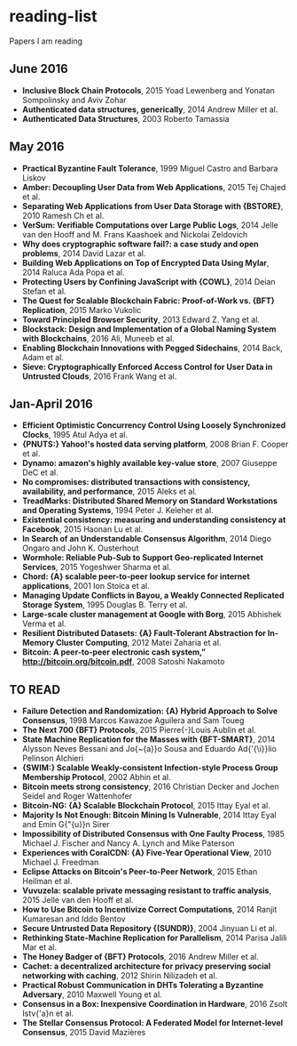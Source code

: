 # reading-list
Papers I am reading


## June 2016 

-  **Inclusive Block Chain Protocols**, 2015
  Yoad  Lewenberg and               Yonatan Sompolinsky and
               Aviv Zohar
-  **Authenticated data structures, generically**, 2014
  Andrew Miller  et al.
-  **Authenticated Data Structures**, 2003
  Roberto  Tamassia

## May 2016 

-  **Practical Byzantine Fault Tolerance**, 1999
  Miguel  Castro and               Barbara Liskov
-  **Amber: Decoupling User Data from Web Applications**, 2015
  Tej Chajed  et al.
-  **Separating Web Applications from User Data Storage with {BSTORE}**, 2010
  Ramesh Ch et al.
-  **VerSum: Verifiable Computations over Large Public Logs**, 2014
  Jelle  van den Hooff and               M. Frans Kaashoek and
               Nickolai Zeldovich
-  **Why does cryptographic software fail?: a case study and open problems**, 2014
  David Lazar  et al.
-  **Building Web Applications on Top of Encrypted Data Using Mylar**, 2014
  Raluca Ada Popa  et al.
-  **Protecting Users by Confining JavaScript with {COWL}**, 2014
  Deian Stefan  et al.
-  **The Quest for Scalable Blockchain Fabric: Proof-of-Work vs. {BFT}
               Replication**, 2015
  Marko  Vukolic
-  **Toward Principled Browser Security**, 2013
  Edward Z. Yang  et al.
-  **Blockstack: Design and Implementation of a Global Naming System with Blockchains**, 2016
  Ali, Muneeb  et al.
-  **Enabling Blockchain Innovations with Pegged Sidechains**, 2014
  Back, Adam  et al.
-  **Sieve: Cryptographically Enforced Access Control for User Data in Untrusted Clouds**, 2016
  Frank Wang  et al.

## Jan-April 2016 

-  **Efficient Optimistic Concurrency Control Using Loosely Synchronized
               Clocks**, 1995
  Atul Adya  et al.
-  **{PNUTS:} Yahoo!'s hosted data serving platform**, 2008
  Brian F. Cooper  et al.
-  **Dynamo: amazon's highly available key-value store**, 2007
  Giuseppe DeC et al.
-  **No compromises: distributed transactions with consistency, availability,
               and performance**, 2015
  Aleks et al.
-  **TreadMarks: Distributed Shared Memory on Standard Workstations and
               Operating Systems**, 1994
  Peter J. Keleher  et al.
-  **Existential consistency: measuring and understanding consistency at
               Facebook**, 2015
  Haonan Lu  et al.
-  **In Search of an Understandable Consensus Algorithm**, 2014
  Diego  Ongaro and               John K. Ousterhout
-  **Wormhole: Reliable Pub-Sub to Support Geo-replicated Internet Services**, 2015
  Yogeshwer Sharma  et al.
-  **Chord: {A} scalable peer-to-peer lookup service for internet applications**, 2001
  Ion Stoica  et al.
-  **Managing Update Conflicts in Bayou, a Weakly Connected Replicated
               Storage System**, 1995
  Douglas B. Terry  et al.
-  **Large-scale cluster management at Google with Borg**, 2015
  Abhishek Verma  et al.
-  **Resilient Distributed Datasets: {A} Fault-Tolerant Abstraction for
               In-Memory Cluster Computing**, 2012
  Matei Zaharia  et al.
-  **Bitcoin: A peer-to-peer electronic cash system,” http://bitcoin.org/bitcoin.pdf**, 2008
  Satoshi  Nakamoto

## TO READ 

-  **Failure Detection and Randomization: {A} Hybrid Approach to Solve
               Consensus**, 1998
  Marcos  Kawazoe Aguilera and               Sam Toueg
-  **The Next 700 {BFT} Protocols**, 2015
  Pierre{-}Louis Aublin  et al.
-  **State Machine Replication for the Masses with {BFT-SMART}**, 2014
  Alysson  Neves Bessani and               Jo{\~{a}}o Sousa and
               Eduardo Ad{\'{\i}}lio Pelinson Alchieri
-  **{SWIM:} Scalable Weakly-consistent Infection-style Process Group Membership
               Protocol**, 2002
  Abhin et al.
-  **Bitcoin meets strong consistency**, 2016
  Christian  Decker and Jochen Seidel and Roger Wattenhofer
-  **Bitcoin-NG: {A} Scalable Blockchain Protocol**, 2015
  Ittay Eyal  et al.
-  **Majority Is Not Enough: Bitcoin Mining Is Vulnerable**, 2014
  Ittay  Eyal and               Emin G{\"{u}}n Sirer
-  **Impossibility of Distributed Consensus with One Faulty Process**, 1985
  Michael  J. Fischer and               Nancy A. Lynch and
               Mike Paterson
-  **Experiences with CoralCDN: {A} Five-Year Operational View**, 2010
  Michael  J. Freedman
-  **Eclipse Attacks on Bitcoin's Peer-to-Peer Network**, 2015
  Ethan Heilman  et al.
-  **Vuvuzela: scalable private messaging resistant to traffic analysis**, 2015
  Jelle van den Hooff  et al.
-  **How to Use Bitcoin to Incentivize Correct Computations**, 2014
  Ranjit  Kumaresan and               Iddo Bentov
-  **Secure Untrusted Data Repository {(SUNDR)}**, 2004
  Jinyuan Li  et al.
-  **Rethinking State-Machine Replication for Parallelism**, 2014
  Parisa Jalili Mar et al.
-  **The Honey Badger of {BFT} Protocols**, 2016
  Andrew Miller  et al.
-  **Cachet: a decentralized architecture for privacy preserving social
               networking with caching**, 2012
  Shirin Nilizadeh  et al.
-  **Practical Robust Communication in DHTs Tolerating a Byzantine Adversary**, 2010
  Maxwell Young  et al.
-  **Consensus in a Box: Inexpensive Coordination in Hardware**, 2016
  Zsolt Istv{\'a}n  et al.
-  **The Stellar Consensus Protocol: A Federated Model for Internet-level Consensus**, 2015
  David  Mazières
